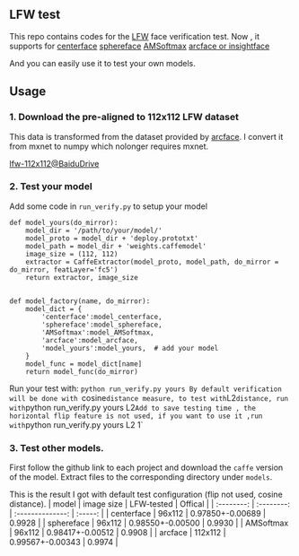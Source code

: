 ## LFW test

This repo contains codes for  the [LFW](http://vis-www.cs.umass.edu/lfw/) face verification test.
Now , it supports for [centerface](https://github.com/ydwen/caffe-face) [sphereface](https://github.com/wy1iu/sphereface) [AMSoftmax](https://github.com/happynear/AMSoftmax) [arcface or insightface](https://github.com/deepinsight/insightface)

And you can easily use it to test your own models.

## Usage

### 1. Download the pre-aligned to 112x112 LFW dataset

This data is transformed from the dataset provided by [arcface](https://github.com/deepinsight/insightface). I convert it from mxnet to numpy which nolonger requires mxnet.

[lfw-112x112@BaiduDrive](https://pan.baidu.com/s/1uCOedn21j9ZDcm-7yYuhYA)

### 2. Test your model
Add some code in `run_verify.py` to setup your model
```
def model_yours(do_mirror):
    model_dir = '/path/to/your/model/'
    model_proto = model_dir + 'deploy.prototxt'
    model_path = model_dir + 'weights.caffemodel'
    image_size = (112, 112)
    extractor = CaffeExtractor(model_proto, model_path, do_mirror = do_mirror, featLayer='fc5')
    return extractor, image_size

        
def model_factory(name, do_mirror):
    model_dict = {
        'centerface':model_centerface, 
        'sphereface':model_sphereface, 
        'AMSoftmax':model_AMSoftmax, 
        'arcface':model_arcface,
        'model_yours':model_yours,  # add your model
    }
    model_func = model_dict[name]
    return model_func(do_mirror)
```
Run your test with:
`python run_verify.py yours
By default verification will be done with `cosine` distance measure, to test with `L2` distance, run with
`python run_verify.py yours L2`
Add to save testing time , the horizontal flip feature is not used, if you want to use it ,run with
`python run_verify.py yours L2 1`

### 3. Test other models.
First follow the github link to each project and download the `caffe` version of the model. Extract files to the corresponding directory  under `models`. 

This is the result I got with default test configuration (flip not used, cosine distance). 
|   model    | image size |    LFW-tested    | Offical |
| :--------: | :--------: | :--------------: | :-----: |
| centerface |   96x112   | 0.97850+-0.00689 | 0.9928  |
| sphereface |   96x112   | 0.98550+-0.00500 | 0.9930  |
| AMSoftmax  |   96x112   | 0.98417+-0.00512 | 0.9908  |
|  arcface   |  112x112   | 0.99567+-0.00343 | 0.9974  |






